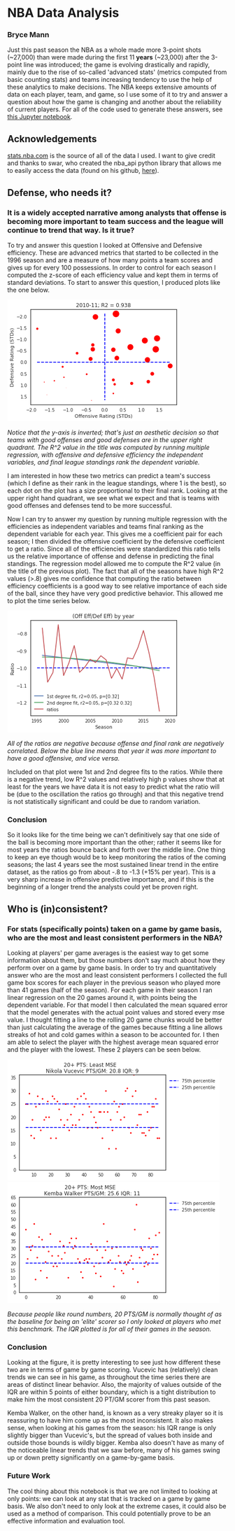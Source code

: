 # NBA Data Analysis
### Bryce Mann

Just this past season the NBA as a whole made more 3-point shots (~27,000) than were made during the first 11 **years** (~23,000) after the 3-point line was introduced; the game is evolving drastically and rapidly, mainly due to the rise of so-called 'advanced stats' (metrics computed from basic counting stats) and teams increasing tendency to use the help of these analytics to make decisions. The NBA keeps extensive amounts of data on each player, team, and game, so I use some of it to try and answer a question about how the game is changing and another about the reliability of current players. For all of the code used to generate these answers, see [this Jupyter notebook](https://github.com/brycemann8334/Project3_DataScience/blob/master/project3/NotebookFinal.md).

## Acknowledgements
[stats.nba.com](stats.nba.com) is the source of all of the data I used. I want to give credit and thanks to swar, who created the nba_api python library that allows me to easily access the data (found on his github, [here](https://github.com/swar/nba_api)).

## Defense, who needs it?
### It is a widely accepted narrative among analysts that offense is becoming more important to team success and the league will continue to trend that way. Is it true?
To try and answer this question I looked at Offensive and Defensive efficiency. These are advanced metrics that started to be collected in the 1996 season and are a measure of how many points a team scores and gives up for every 100 possessions. In order to control for each season I computed the z-score of each efficiency value and kept them in terms of standard deviations. To start to answer this question, I produced plots like the one below.

![](plots/eff.png)

*Notice that the y-axis is inverted; that's just an aesthetic decision so that teams with good offenses and good defenses are in the upper right quadrant. The R^2 value in the title was computed by running multiple regression, with offensive and defensive efficiency the independent variables, and final league standings rank the dependent variable.*

I am interested in how these two metrics can predict a team's success (which I define as their rank in the league standings, where 1 is the best), so each dot on the plot has a size proportional to their final rank. Looking at the upper right hand quadrant, we see what we expect and that is teams with good offenses and defenses tend to be more successful.

Now I can try to answer my question by running multiple regression with the efficiencies as independent variables and teams final ranking as the dependent variable for each year. This gives me a coefficient pair for each season; I then divided the offensive coefficient by the defensive coefficient to get a ratio. Since all of the efficiencies were standardized this ratio tells us the relative importance of offense and defense in predicting the final standings. The regression model allowed me to compute the R^2 value (in the title of the previous plot). The fact that all of the seasons have high R^2 values (>.8) gives me confidence that computing the ratio between efficiency coefficients is a good way to see relative importance of each side of the ball, since they have very good predictive behavior. This allowed me to plot the time series below.

![](plots/eff_time.png)

*All of the ratios are negative because offense and final rank are negatively correlated. Below the blue line means that year it was more important to have a good offensive, and vice versa.*


Included on that plot were 1st and 2nd degree fits to the ratios. While there is a negative trend, low R^2 values and relatively high p values show that at least for the years we have data it is not easy to predict what the ratio will be (due to the oscillation the ratios go through) and that this negative trend is not statistically significant and could be due to random variation.

### Conclusion
So it looks like for the time being we can't definitively say that one side of the ball is becoming more important than the other; rather it seems like for most years the ratios bounce back and forth over the middle line. One thing to keep an eye though would be to keep monitoring the ratios of the coming seasons; the last 4 years see the most sustained linear trend in the entire dataset, as the ratios go from about -.8 to -1.3 (+15% per year). This is a very sharp increase in offensive predictive importance, and if this is the beginning of a longer trend the analysts could yet be proven right.

## Who is (in)consistent?
### For stats (specifically points) taken on a game by game basis, who are the most and least consistent performers in the NBA?

Looking at players' per game averages is the easiest way to get some information about them, but those numbers don't say much about how they perform over on a game by game basis. In order to try and quantitatively answer who are the most and least consistent performers I collected the full game box scores for each player in the previous season who played more than 41 games (half of the season). For each game in their season I ran linear regression on the 20 games around it, with points being the dependent variable. For that model I then calculated the mean squared error that the model generates with the actual point values and stored every mse value. I thought fitting a line to the rolling 20 game chunks would be better than just calculating the average of the games because fitting a line allows streaks of hot and cold games within a season to be accounted for. I then am able to select the player with the highest average mean squared error and the player with the lowest. These 2 players can be seen below.

![](plots/consistency.png)
![](plots/consistency2.png)

*Because people like round numbers, 20 PTS/GM is normally thought of as the baseline for being an 'elite' scorer so I only looked at players who met this benchmark. The IQR plotted is for all of their games in the season.*

### Conclusion
Looking at the figure, it is pretty interesting to see just how different these two are in terms of game by game scoring. Vucevic has (relatively) clean trends we can see in his game, as throughout the time series there are areas of distinct linear behavior. Also, the majority of values outside of the IQR are within 5 points of either boundary, which is a tight distribution to make him the most consistent 20 PT/GM scorer from this past season.

Kemba Walker, on the other hand, is known as a very streaky player so it is reassuring to have him come up as the most inconsistent. It also makes sense, when looking at his games from the season: his IQR range is only slightly bigger than Vucevic's, but the spread of values both inside and outside those bounds is wildly bigger. Kemba also doesn't have as many of the noticeable linear trends that we saw before, many of his games swing up or down pretty significantly on a game-by-game basis.

### Future Work
The cool thing about this notebook is that we are not limited to looking at only points: we can look at any stat that is tracked on a game by game basis. We also don't need to only look at the extreme cases, it could also be used as a method of comparison. This could potentially prove to be an effective information and evaluation tool.
